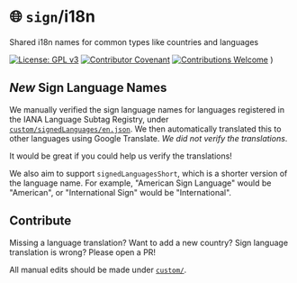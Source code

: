 # 🌐️ `sign`/i18n

Shared i18n names for common types like countries and languages

[![License: GPL v3](https://img.shields.io/badge/License-GPLv3-blue.svg)](https://github.com/sign/.github/blob/main/LICENSE)
[![Contributor Covenant](https://img.shields.io/badge/Contributor%20Covenant-2.1-4baaaa.svg)](https://github.com/sign/.github/blob/main/CODE_OF_CONDUCT.md)
[![Contributions Welcome](https://img.shields.io/badge/contributions-welcome-brightgreen.svg?style=flat)](https://github.com/sign/.github/blob/main/CONTRIBUTING.md)
)

## _New_ Sign Language Names

We manually verified the sign language names for languages registered in the IANA Language Subtag Registry,
under [`custom/signedLanguages/en.json`](custom/signedLanguages/en.json).
We then automatically translated this to other languages using Google Translate.
_We did not verify the translations_.

It would be great if you could help us verify the translations!

We also aim to support `signedLanguagesShort`, which is a shorter version of the language name.
For example, "American Sign Language" would be "American", or "International Sign" would be "International".

## Contribute

Missing a language translation?
Want to add a new country?
Sign language translation is wrong?
Please open a PR!

All manual edits should be made under [`custom/`](custom/).
